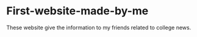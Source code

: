 # First-website-made-by-me
These website give the information to my friends related to college news.

